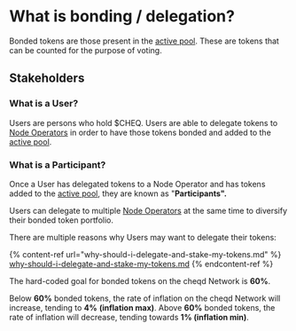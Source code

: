 # What is bonding / delegation?

Bonded tokens are those present in the [active pool](active-pool.md). These are tokens that can be counted for the purpose of voting.

## Stakeholders

### What is a User?

Users are persons who hold $CHEQ. Users are able to delegate tokens to [Node Operators](validators.md) in order to have those tokens bonded and added to the [active pool](active-pool.md).

### What is a Participant?

Once a User has delegated tokens to a Node Operator and has tokens added to the [active pool](active-pool.md), they are known as "**Participants".**

Users can delegate to multiple [Node Operators](validators.md) at the same time to diversify their bonded token portfolio.

There are multiple reasons why Users may want to delegate their tokens:

{% content-ref url="why-should-i-delegate-and-stake-my-tokens.md" %}
[why-should-i-delegate-and-stake-my-tokens.md](why-should-i-delegate-and-stake-my-tokens.md)
{% endcontent-ref %}

The hard-coded goal for bonded tokens on the cheqd Network is **60%**.

Below **60%** bonded tokens, the rate of inflation on the cheqd Network will increase, tending to **4%** **(inflation max)**. Above **60%** bonded tokens, the rate of inflation will decrease, tending towards **1% (inflation min)**.
